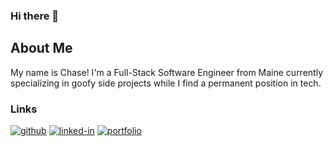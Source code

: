### Hi there 👋

## About Me
My name is Chase! I'm a Full-Stack Software Engineer from Maine currently specializing in goofy side projects while I find a permanent position in tech.

### Links
[![github](https://img.shields.io/badge/GitHub-000000?style=for-the-badge&logo=GitHub&logoColor=white)](https://github.com/chasehuber)
[![linked-in](https://img.shields.io/badge/Linked_In-0077B5?style=for-the-badge&logo=LinkedIn&logoColor=white)](https://www.linkedin.com/in/chase-huber/)
[![portfolio](https://img.shields.io/badge/Portfolio-5340ff?style=for-the-badge&logo=Google-chrome&logoColor=white)](https://chasehuber.dev/)


<!--
**chasehuber/chasehuber** is a ✨ _special_ ✨ repository because its `README.md` (this file) appears on your GitHub profile.

Here are some ideas to get you started:

- 🔭 I’m currently working on ...
- 🌱 I’m currently learning ...
- 👯 I’m looking to collaborate on ...
- 🤔 I’m looking for help with ...
- 💬 Ask me about ...
- 📫 How to reach me: ...
- 😄 Pronouns: ...
- ⚡ Fun fact: ...
-->

